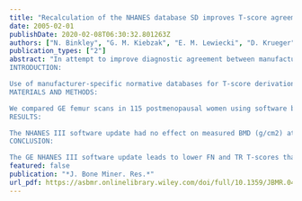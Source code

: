```yaml
---
title: "Recalculation of the NHANES database SD improves T-score agreement and reduces osteoporosis prevalence"
date: 2005-02-01
publishDate: 2020-02-08T06:30:32.801263Z
authors: ["N. Binkley", "G. M. Kiebzak", "E. M. Lewiecki", "D. Krueger", "R. E. Gangnon", "P. D. Miller", "J. A. Shepherd", "M. K. Drezner"]
publication_types: ["2"]
abstract: "In attempt to improve diagnostic agreement between manufacturers, a recent software update incorporated NHANES III data in GE Lunar densitometers. As a result, the femur neck and trochanter T-scores were lowered, and osteoporosis prevalence was increased. Use of a recalculated young-normal SD for the GE Lunar-adjusted NHANES III database improved diagnostic agreement and is recommended.
INTRODUCTION:

Use of manufacturer-specific normative databases for T-score derivation leads to discordance in T-score values and differences in diagnostic classification. To address this issue, the International Committee for Standards in Bone Measurement (ICSBM) recommended the NHANES III database for femur T-score derivation. Acquired on Hologic (Hol) instruments, this database requires conversion equations for application to other DXA systems. NHANES III total femur (TF) conversions for GE Lunar (GE) have previously been available, and femoral neck (FN) and trochanter (TR) equations were reported recently. Per the ICSBM recommendation, GE Lunar incorporated these values into their female database. This should produce T-score and diagnostic agreement between Hol and GE instruments; however, this has not been evaluated.
MATERIALS AND METHODS:

We compared GE femur scans in 115 postmenopausal women using software before and after the NHANES III software update. Subsequently, T-scores derived from femur scans obtained on GE and Hol densitometers were compared in a different group of 89 postmenopausal women.
RESULTS:

The NHANES III software update had no effect on measured BMD (g/cm2) at any femur region. However, because of changes in values used for T-score calculation (increase in the mean young-normal BMD at the FN and TR and a reduction in SD at the TR), the T-scores were lower (mean, 0.48 and 0.68, respectively) at the FN and TR using post-NHANES III software. Consequently, this update increased femur osteoporosis prevalence in these 115 women from 7.8% to 18.3%. Comparison of GE with Hol total proximal femur T-scores revealed a minimal difference (<0.1) and equal diagnoses of osteoporosis. FN and TR differences were larger, with mean GE T-scores lower than Hol (p < 0.001) by 0.17 and 0.50, respectively, thereby introducing osteoporosis diagnostic disagreement (13 [GE] versus 9 [Hol]). Our evaluation suggested that this disparity resulted from direct application of published NHANES III SDs at the FN and TR. As such, we applied the conversion formulae to the NHANES III published Hologic data and found the FN and TR SDs were greater than assumed by GE. Using our recalculated SD to derive T-scores reduced the mean GE/Hol T-score difference to 0.03 at the FN and 0.32 at the TR and resolved osteoporosis diagnostic disagreement.
CONCLUSION:

The GE NHANES III software update leads to lower FN and TR T-scores than obtained with Hol or prior GE software. Recalculation of the young-normal SD reduces this difference and is recommended. Clinicians are advised to avoid using the TR for diagnosis or, at a minimum, use caution when making treatment decisions based solely on T-score at this site."
featured: false
publication: "*J. Bone Miner. Res.*"
url_pdf: https://asbmr.onlinelibrary.wiley.com/doi/full/10.1359/JBMR.041115
---
```


